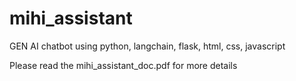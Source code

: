 # mihi_assistant
GEN AI chatbot using python, langchain, flask, html, css, javascript


Please read the mihi_assistant_doc.pdf for more details
